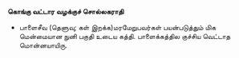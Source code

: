 **கொங்கு வட்டார வழக்குச் சொல்லகராதி**
- பாளைசீவ (தெளுவு; கள் இறக்க)மரமேறுபவர்கள் பயன்படுத்தும் மிக மென்மையான நுனி பகுதி உடைய கத்தி. பாளைக்கத்தில குச்சிய வெட்டாத மொன்னயாயிரு.


